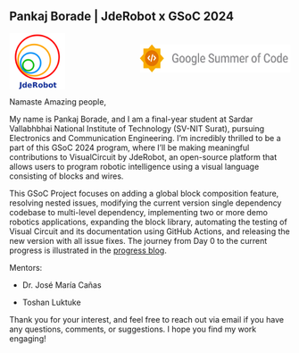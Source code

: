 
## Pankaj Borade | JdeRobot x GSoC 2024
<div style="display: flex; justify-content: space-between;">
    <img src="/docs/assets/images/logo.png" alt="Image 1" style="width: 100px; height: auto; max-height: 130px;">
    <img src="/docs/assets/images/GSoC-Horizontal.png" alt="Image 2" style="margin-top:20px; width: 270px; height: auto; max-height: 50px;">
</div>

Namaste Amazing people,


My name is Pankaj Borade, and I am a final-year student at Sardar Vallabhbhai National Institute of Technology (SV-NIT Surat), pursuing Electronics and Communication Engineering. I’m incredibly thrilled to be a part of this GSoC 2024 program, where I’ll be making meaningful contributions to VisualCircuit by JdeRobot, an open-source platform that allows users to program robotic intelligence using a visual language consisting of blocks and wires.

This GSoC Project focuses on adding a global block composition feature, resolving nested issues, modifying the current version single dependency codebase to multi-level dependency, implementing two or more demo robotics applications, expanding the block library, automating the testing of Visual Circuit and its documentation using GitHub Actions, and releasing the new version with all issue fixes. The journey from Day 0 to the current progress is illustrated in the [progress blog](https://theroboticsclub.github.io/gsoc2024-Pankaj_Borade/posts/).

Mentors:

* Dr. José María Cañas

* Toshan Luktuke

Thank you for your interest, and feel free to reach out via email if you have any questions, comments, or suggestions. I hope you find my work engaging!
